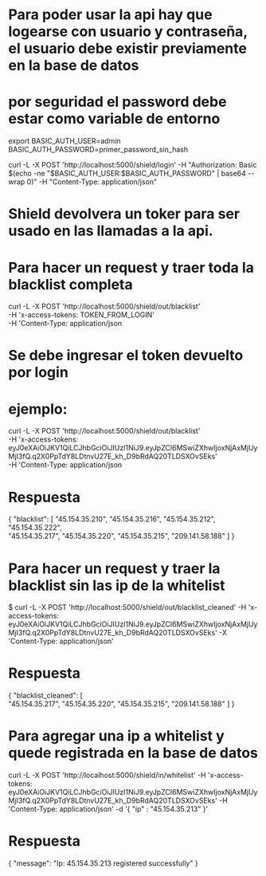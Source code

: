 
# Para poder usar la api hay que logearse con usuario y contraseña, el usuario debe existir previamente en la base de datos
# por seguridad el password debe estar como variable de entorno
export BASIC_AUTH_USER=admin BASIC_AUTH_PASSWORD=primer_password_sin_hash

curl -L -X POST 'http://localhost:5000/shield/login' -H "Authorization: Basic $(echo -ne "$BASIC_AUTH_USER:$BASIC_AUTH_PASSWORD" | base64 --wrap 0)" -H "Content-Type: application/json"
# Shield devolvera un toker para ser usado en las llamadas a la api.

# Para hacer un request y traer toda la blacklist completa
curl -L -X POST 'http://localhost:5000/shield/out/blacklist' \
-H 'x-access-tokens: TOKEN_FROM_LOGIN' \
-H 'Content-Type:  application/json

# Se debe ingresar el token devuelto por login
# ejemplo:

curl -L -X POST 'http://localhost:5000/shield/out/blacklist' \
-H 'x-access-tokens: eyJ0eXAiOiJKV1QiLCJhbGciOiJIUzI1NiJ9.eyJpZCI6MSwiZXhwIjoxNjAxMjUyMjI3fQ.q2X0PpTdY8LDtnvU27E_kh_D9bRdAQ20TLDSXOvSEks' \
-H 'Content-Type:  application/json
# Respuesta
{
  "blacklist": 
  [ 
    "45.154.35.210", 
    "45.154.35.216", 
    "45.154.35.212", 
    "45.154.35.222",   
    "45.154.35.217", 
    "45.154.35.220", 
    "45.154.35.215", 
    "209.141.58.188"
  ]
}


# Para hacer un request y traer la blacklist sin las ip de la whitelist

$ curl -L -X POST 'http://localhost:5000/shield/out/blacklist_cleaned' -H 'x-access-tokens: eyJ0eXAiOiJKV1QiLCJhbGciOiJIUzI1NiJ9.eyJpZCI6MSwiZXhwIjoxNjAxMjUyMjI3fQ.q2X0PpTdY8LDtnvU27E_kh_D9bRdAQ20TLDSXOvSEks' -X 'Content-Type: application/json'

# Respuesta
{
  "blacklist_cleaned": 
  [     
    "45.154.35.217", 
    "45.154.35.220", 
    "45.154.35.215", 
    "209.141.58.188"
  ]
}

# Para agregar una ip a whitelist y quede registrada en la base de datos
curl -L -X POST 'http://localhost:5000/shield/in/whitelist' -H 'x-access-tokens: eyJ0eXAiOiJKV1QiLCJhbGciOiJIUzI1NiJ9.eyJpZCI6MSwiZXhwIjoxNjAxMjUyMjI3fQ.q2X0PpTdY8LDtnvU27E_kh_D9bRdAQ20TLDSXOvSEks' -H 'Content-Type: application/json' -d '{ "ip" : "45.154.35.213" }'
# Respuesta
{
  "message": "Ip: 45.154.35.213 registered successfully"
}